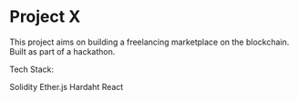 # Project X

This project aims on building a freelancing marketplace on the blockchain. Built as part of a hackathon.

Tech Stack:

Solidity
Ether.js
Hardaht
React
